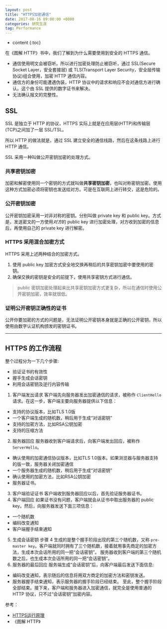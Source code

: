 ```yaml
---
layout: post
title: "HTTPS加密通信"
date: 2017-08-16 09:00:00 +0800 
categories: 研究生涯
tag: Performance
---
```

* content
{:toc}

在《图解 HTTP》书中，我们了解到为什么需要使用到安全的 HTTPS 通信。

+ 通信使用明文会被窃听。所以进行加密处理防止被窃听，通过 SSL(Secure Socket Layer，安全套接层) 或 TLS(Transport Layer Security，安全层传输协议)组合使用，加密 HTTP 通信内容。
+ 通信方的身份可能遭遇伪装，HTTP 协议中的请求和响应不会对通信方进行确认。这个由 SSL 提供的数字证书来解决。
+ 无法确认报文的完整性。

<!-- more -->

## SSL 

SSL 是独立于 HTTP 的协议，HTTPS 实际上就是在应用层(HTTP)和传输层(TCP)之间加了一层 SSL/TSL。

所以 HTTP 的做法就是，通过 SSL 建立安全的通信线路，然后在这条线路上进行 HTTP 通信。

SSL 采用一种叫做公开密钥加密的处理方式。

### 共享密钥加密

加密和解密使用同一个密钥的方式就叫做**共享密钥加密**，也叫对称密钥加密。使用这种方式加密必须将密钥也发送给对方。可是在互联网上进行转交，这是危险的。

### 公开密钥加密

公开密钥加密采用一对非对称的密钥。分别叫做 private key 和 public key。方式是，发送密文的一方使用*对方*的 public key 进行加密处理，对方收到加密的信息后，再使用自己的 private key 进行解密。

### HTTPS 采用混合加密方式

HTTPS 采用上述两种结合的加密方式。

1. 使用 public key 加密方式安全地交换再稍后的共享密钥加密中要使用的密钥。
2. 确保交换的密钥是安全的前提下，使用共享密钥方式进行通信。

> public 密钥加密处理起来比共享密钥加密方式更复杂，所以在通信时使用公开密钥加密，效率就很低。

### 证明公开密钥正确性的证书

公开你要加密的方式的问题是，无法证明公开密钥本身就是正确的公开密钥，所以使用由数字认证机构颁发的密钥证书。

---

## HTTPS 的工作流程

整个过程分为一下几个步骤:

+ 验证证书的有效性
+ 握手生成会话密钥
+ 利用会话密钥及逆行内容传输

1. 客户端发出请求
客户端先向服务器发出加密通信的请求，被称作 `ClientHello` 请求。在这一步，客户端主要向服务器提供以下信息：
  + 支持的协议版本，比如TLS 1.0版
  + 一个客户端生成的随机数，稍后用于生成“对话密钥”
  + 支持的加密方法，比如RSA公钥加密
  + 支持的压缩方法
2. 服务器回应
服务器收到客户端请求后，向客户端发出回应，被称作 `ServerHello`。
  +  确认使用的加密通信协议版本，比如TLS 1.0版本。如果浏览器与服务器支持的版一致，服务器关闭加密通信
  + 一个服务器生成的随机数，稍后用于生成“对话密钥”
  + 确认使用的加密方法，比如RSA公钥加密
  + 服务器证书。
3. 客户端验证证书
客户端收到服务器回应以后，首先验证服务器证书。
4. 客户端回应
如果证书没有问题，客户端就会从证书中取出服务器的 public key。然后，向服务器发送下面三项信息：
  + 一个随机数
  + 编码改变通知
  + 客户端握手结束通知
5. 生成会话密钥
步骤 4 生成的是整个握手阶段出现的第三个随机数，又称 `pre-master key`。客户端就同时拥有了三个随机数，接着就用事先商定的加密方法，生成本次会话所用的同一把“会话密钥”。
服务器收到客户端的第三个随机数之后，也生成本次会话所用的同一把“会话密钥”。
6. 服务器的最后回应
服务端生成“会话密钥”后，向客户端最后发送下面信息:
  + 编码改变通知，表示随后的信息将用双方商定的加密方法和密钥发送。
  + 服务器握手结束通知，表示服务器的握手阶段已经结束。
至此，整个握手阶段全部结束。接下来，客户端和服务器进入加密通信，就完全是使用普通的 HTTP 协议，只不过“会话密钥”加密内容。

参考：

+ [HTTPS运行原理](http://www.jianshu.com/p/1429b12a5519)
+ 《图解 HTTP》